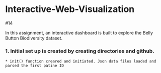 # Interactive-Web-Visualization
#14


In this assignment, an interactive dashboard is built to explore the Belly Button Biodiversity dataset.

### 1. Initial set up is created by creating directories and github.

    * init() function creared and initiated. Json data files loaded and parsed the first patine ID  
